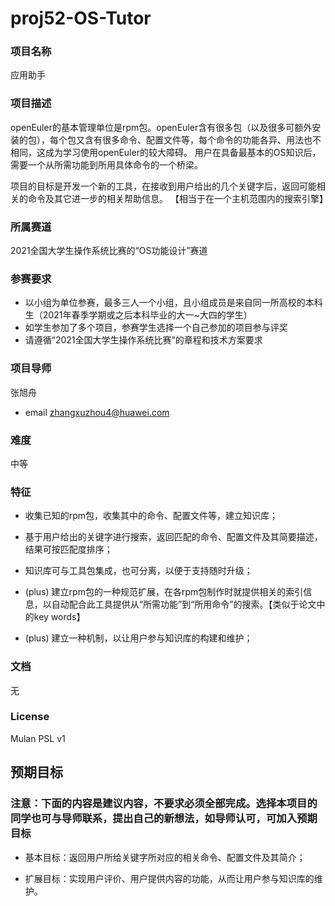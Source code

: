 # proj52-OS-Tutor
### 项目名称
应用助手

### 项目描述
openEuler的基本管理单位是rpm包。openEuler含有很多包（以及很多可额外安装的包），每个包又含有很多命令、配置文件等，每个命令的功能各异、用法也不相同，这成为学习使用openEuler的较大障碍。
用户在具备最基本的OS知识后，需要一个从所需功能到所用具体命令的一个桥梁。

项目的目标是开发一个新的工具，在接收到用户给出的几个关键字后，返回可能相关的命令及其它进一步的相关帮助信息。
【相当于在一个主机范围内的搜索引擎】

### 所属赛道

2021全国大学生操作系统比赛的“OS功能设计”赛道



### 参赛要求

- 以小组为单位参赛，最多三人一个小组，且小组成员是来自同一所高校的本科生（2021年春季学期或之后本科毕业的大一~大四的学生）
- 如学生参加了多个项目，参赛学生选择一个自己参加的项目参与评奖
- 请遵循“2021全国大学生操作系统比赛”的章程和技术方案要求



### 项目导师

张旭舟

* email zhangxuzhou4@huawei.com



### 难度

中等



### 特征
* 收集已知的rpm包，收集其中的命令、配置文件等，建立知识库；

* 基于用户给出的关键字进行搜索，返回匹配的命令、配置文件及其简要描述，结果可按匹配度排序；

* 知识库可与工具包集成，也可分离，以便于支持随时升级；

* (plus) 建立rpm包的一种规范扩展，在各rpm包制作时就提供相关的索引信息，以自动配合此工具提供从“所需功能”到“所用命令”的搜索。【类似于论文中的key words】

* (plus) 建立一种机制，以让用户参与知识库的构建和维护；



### 文档
无

### License

Mulan PSL v1



## 预期目标

### 注意：下面的内容是建议内容，不要求必须全部完成。选择本项目的同学也可与导师联系，提出自己的新想法，如导师认可，可加入预期目标

* 基本目标：返回用户所给关键字所对应的相关命令、配置文件及其简介；

* 扩展目标：实现用户评价、用户提供内容的功能，从而让用户参与知识库的维护。 

